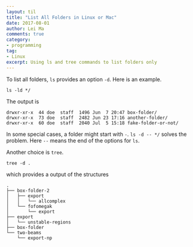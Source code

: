 ```yaml
---
layout: til
title: "List All Folders in Linux or Mac"
date: 2017-08-01
author: Lei Ma
comments: true
category:
- programming
tag:
- Linux
excerpt: Using ls and tree commands to list folders only
---
```


To list all folders, `ls` provides an option `-d`. Here is an example.

```
ls -ld */
```

The output is

```
drwxr-xr-x  44 doe  staff  1496 Jun  7 20:47 box-folder/
drwxr-xr-x  73 doe  staff  2482 Jun 23 17:16 another-folder/
drwxr-xr-x  60 doe  staff  2040 Jul  5 15:18 fake-folder-or-not/
```

In some special cases, a folder might start with `-`. `ls -d -- */` solves the problem. Here `--` means the end of the options for `ls`.


Another choice is `tree`.

```
tree -d .
```

which provides a output of the structures

```
.
├── box-folder-2
│   ├── export
│   │   └── allcomplex
│   └── fofomegak
│       └── export
├── export
│   └── unstable-regions
├── box-folder
└── two-beams
    └── export-np
```
